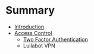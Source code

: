 # Summary

* [Introduction](README.md)
* [Access Control](access/access_control.md)
   * [Two Factor Authentication](access/two_factor_authentication.md)
   * Lullabot VPN

